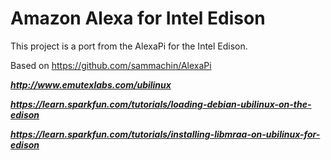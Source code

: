 # Amazon Alexa for Intel Edison

This project is a port from the AlexaPi for the Intel Edison.

Based on https://github.com/sammachin/AlexaPi

***http://www.emutexlabs.com/ubilinux***

***https://learn.sparkfun.com/tutorials/loading-debian-ubilinux-on-the-edison***

***https://learn.sparkfun.com/tutorials/installing-libmraa-on-ubilinux-for-edison***


